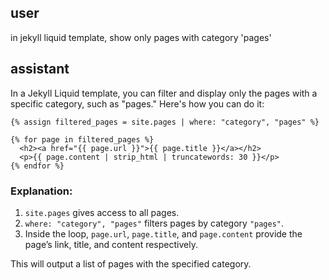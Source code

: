 ## user
in jekyll liquid template, show only pages with category 'pages'
## assistant

In a Jekyll Liquid template, you can filter and display only the pages with a specific category, such as "pages." Here's how you can do it:

```liquid
{% assign filtered_pages = site.pages | where: "category", "pages" %}

{% for page in filtered_pages %}
  <h2><a href="{{ page.url }}">{{ page.title }}</a></h2>
  <p>{{ page.content | strip_html | truncatewords: 30 }}</p>
{% endfor %}
```

### Explanation:
1. `site.pages` gives access to all pages.
2. `where: "category", "pages"` filters pages by category `"pages"`.
3. Inside the loop, `page.url`, `page.title`, and `page.content` provide the page’s link, title, and content respectively.

This will output a list of pages with the specified category.